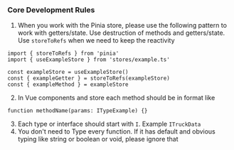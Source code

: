 ### Core Development Rules

1. When you work with the Pinia store, please use the following pattern to work with getters/state. Use destruction of methods and getters/state. Use `storeToRefs` when we need to keep the reactivity

```
import { storeToRefs } from 'pinia'
import { useExampleStore } from 'stores/example.ts'

const exampleStore = useExampleStore()
const { exampleGetter } = storeToRefs(exampleStore)
const { exampleMethod } = exampleStore
```

2. In Vue components and store each method should be in format like

```
function methodName(params: ITypeExample) {}
```

3. Each type or interface should start with `I`. Example `ITruckData`
4. You don't need to Type every function. If it has default and obvious typing like string or boolean or void, please ignore that
